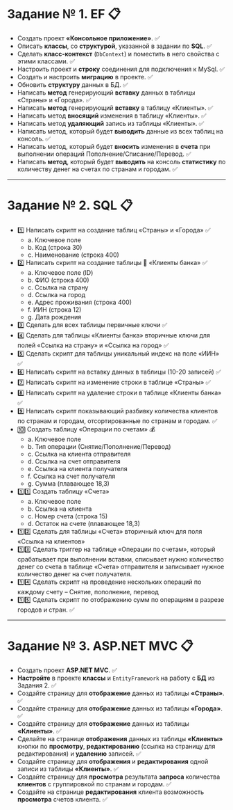 # Задание № 1. __EF__ :clipboard:
-  Создать проект __«Консольное приложение»__. :white_check_mark:
-  Описать __классы__, со __структурой__, указанной в задании по __SQL__. :white_check_mark:
-  Сделать __класс-контекст__ (`DbContext`) и поместить в него свойства с этими классами. :white_check_mark:
-  Настроить проект и __строку__ соединения для подключения к MySql. :white_check_mark:
-  Создать и настроить __миграцию__ в проекте. :white_check_mark:
-  Обновить __структуру__ данных в БД. :white_check_mark:
-  Написать __метод__ генерирующий __вставку__ данных в таблицы «Страны» и «Города». :white_check_mark:
-  Написать __метод__ генерирующий __вставку__ в таблицу «Клиенты». :white_check_mark:
-  Написать метод __вносящий__ изменения в таблицу «Клиенты». :white_check_mark:
-  Написать метод __удаляющий__ запись из таблицы «Клиенты». :white_check_mark:
-  Написать метод, который будет __выводить__ данные из всех таблиц на консоль. :white_check_mark:
-  Написать метод, который будет __вносить__ изменения в __счета__ при выполнении операций Пополнение/Списание/Перевод. :white_check_mark:
-  Написать __метод__, который будет __выводить__ на консоль __статистику__ по количеству денег на счетах по странам и городам. :white_check_mark:
---
#                    Задание № 2. __SQL__ :clipboard:
+ :one:	Написать скрипт на создание таблиц «Страны» и «Города» :white_check_mark:
  + a.	Ключевое поле
  + b.	Код (строка 30)
  + c.	Наименование (строка 400)
+ :two:	Написать скрипт на создание таблицы :bank: «Клиенты банка» :white_check_mark:
  + a.	Ключевое поле (ID)
  + b.	ФИО (строка 400)
  + c.	Ссылка на страну
  + d.	Ссылка на город
  + e.	Адрес проживания (строка 400)
  + f.	ИИН (строка 12)
  + g.	Дата рождения
+ :three: Сделать для всех таблицы первичные ключи :white_check_mark:
+ :four:	Сделать для таблицы «Клиенты банка» вторичные ключи для полей «Ссылка на страну» и «Ссылка на город» :white_check_mark:
+ :five:	Сделать скрипт для таблицы уникальный индекс на поле «ИИН» :white_check_mark:
+ :six:	Написать скрипт на вставку данных в таблицы (10-20 записей) :white_check_mark:
+ :seven:	Написать скрипт на изменение строки в таблице «Страны» :white_check_mark:
+ :eight:	Написать скрипт на удаление строки в таблице «Клиенты банка» :white_check_mark:
+ :nine:	Написать скрипт показывающий разбивку количества клиентов по странам и городам, отсортированные по странам и городам. :white_check_mark:
+ :keycap_ten:	Создать таблицу «Операции по счетам»  :moneybag:
  + a.	Ключевое поле
  + b.	Тип операции (Снятие/Пополнение/Перевод)
  + c.	Ссылка на клиента отправителя
  + d.	Ссылка на счет отправителя
  + e.	Ссылка на клиента получателя
  + f.	Ссылка на счет получателя
  + g.	Сумма (плавающее 18,3)
+ :one::one:	Создать таблицу «Счета»
  + a.	Ключевое поле
  + b.	Ссылка на клиента
  + c.	Номер счета (строка 15)
  + d.	Остаток на счете (плавающее 18,3)
+ :one::two:	Сделать для таблицы «Счета» вторичный ключ для поля «Ссылка на клиентов»
+ :one::three:	Сделать триггер на таблице «Операции по счетам», который срабатывает при выполнении вставки, списывает нужно количество денег со счета в таблице «Счета» отправителя и записывает нужное количество денег на счет получателя.
+ :one::four:	Сделать скрипт на проведение нескольких операций по каждому счету – Снятие, пополнение, перевод 
+ :one::five:	Сделать скрипт по отображению сумм по операциям в разрезе городов и стран. :white_check_mark:
---
#              Задание № 3. __ASP.NET MVC__ :clipboard:
- Создать проект __ASP.NET MVC__. :white_check_mark:
- __Настройте__ в проекте __классы__ и `EntityFramework` на работу с __БД__ из Задания 2. :white_check_mark:
- Создайте страницу для __отображение__ данных из таблицы __«Страны»__. :white_check_mark:
- Создайте страницу для __отображение__ данных из таблицы __«Города»__. :white_check_mark:
- Создайте страницу для __отображение__ данных из таблицы __«Клиенты»__. :white_check_mark:
- Сделайте на странице __отображения__ данных из таблицы __«Клиенты»__ кнопки по __просмотру__, __редактированию__ (ссылка на страницу для редактирования) и __удалению__ записей.  :white_check_mark:
- Создайте страницу для __отображения__ и __редактирования__ одной записи из таблицы __«Клиенты»__. :white_check_mark:
- Создайте страницу для __просмотра__ результата __запроса__ количества __клиентов__ с группировкой по странам и городам. :white_check_mark:
- Создайте на странице __редактирования__ клиента возможность __просмотра__ счетов клиента. :white_check_mark:

